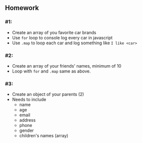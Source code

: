 ## Homework

### #1:
- Create an array of you favorite car brands
- Use `for` loop to console log every car in javascript
- Use `.map` to loop each car and log something like `I like <car>`

### #2:
- Create an array of your friends' names, minimum of 10
- Loop with `for` and `.map` same as above.

### #3:
- Create an object of your parents (2)
- Needs to include
  - name
  - age
  - email
  - address
  - phone
  - gender
  - children's names (array)